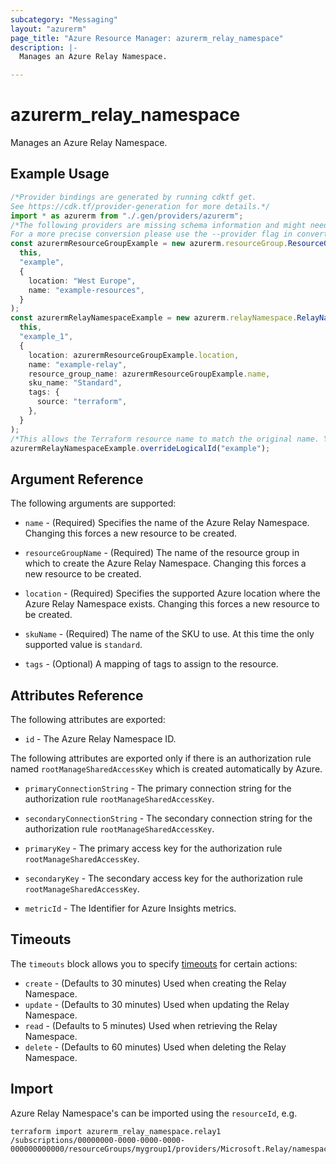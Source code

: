 ```yaml
---
subcategory: "Messaging"
layout: "azurerm"
page_title: "Azure Resource Manager: azurerm_relay_namespace"
description: |-
  Manages an Azure Relay Namespace.

---
```


# azurerm\_relay\_namespace

Manages an Azure Relay Namespace.

## Example Usage

```typescript
/*Provider bindings are generated by running cdktf get.
See https://cdk.tf/provider-generation for more details.*/
import * as azurerm from "./.gen/providers/azurerm";
/*The following providers are missing schema information and might need manual adjustments to synthesize correctly: azurerm.
For a more precise conversion please use the --provider flag in convert.*/
const azurermResourceGroupExample = new azurerm.resourceGroup.ResourceGroup(
  this,
  "example",
  {
    location: "West Europe",
    name: "example-resources",
  }
);
const azurermRelayNamespaceExample = new azurerm.relayNamespace.RelayNamespace(
  this,
  "example_1",
  {
    location: azurermResourceGroupExample.location,
    name: "example-relay",
    resource_group_name: azurermResourceGroupExample.name,
    sku_name: "Standard",
    tags: {
      source: "terraform",
    },
  }
);
/*This allows the Terraform resource name to match the original name. You can remove the call if you don't need them to match.*/
azurermRelayNamespaceExample.overrideLogicalId("example");

```

## Argument Reference

The following arguments are supported:

*   `name` - (Required) Specifies the name of the Azure Relay Namespace. Changing this forces a new resource to be created.

*   `resourceGroupName` - (Required) The name of the resource group in which to create the Azure Relay Namespace. Changing this forces a new resource to be created.

*   `location` - (Required) Specifies the supported Azure location where the Azure Relay Namespace exists. Changing this forces a new resource to be created.

*   `skuName` - (Required) The name of the SKU to use. At this time the only supported value is `standard`.

*   `tags` - (Optional) A mapping of tags to assign to the resource.

## Attributes Reference

The following attributes are exported:

* `id` - The Azure Relay Namespace ID.

The following attributes are exported only if there is an authorization rule named `rootManageSharedAccessKey` which is created automatically by Azure.

*   `primaryConnectionString` - The primary connection string for the authorization rule `rootManageSharedAccessKey`.

*   `secondaryConnectionString` - The secondary connection string for the authorization rule `rootManageSharedAccessKey`.

*   `primaryKey` - The primary access key for the authorization rule `rootManageSharedAccessKey`.

*   `secondaryKey` - The secondary access key for the authorization rule `rootManageSharedAccessKey`.

*   `metricId` - The Identifier for Azure Insights metrics.

## Timeouts

The `timeouts` block allows you to specify [timeouts](https://www.terraform.io/language/resources/syntax#operation-timeouts) for certain actions:

* `create` - (Defaults to 30 minutes) Used when creating the Relay Namespace.
* `update` - (Defaults to 30 minutes) Used when updating the Relay Namespace.
* `read` - (Defaults to 5 minutes) Used when retrieving the Relay Namespace.
* `delete` - (Defaults to 60 minutes) Used when deleting the Relay Namespace.

## Import

Azure Relay Namespace's can be imported using the `resourceId`, e.g.

```shell
terraform import azurerm_relay_namespace.relay1 /subscriptions/00000000-0000-0000-0000-000000000000/resourceGroups/mygroup1/providers/Microsoft.Relay/namespaces/relay1
```
